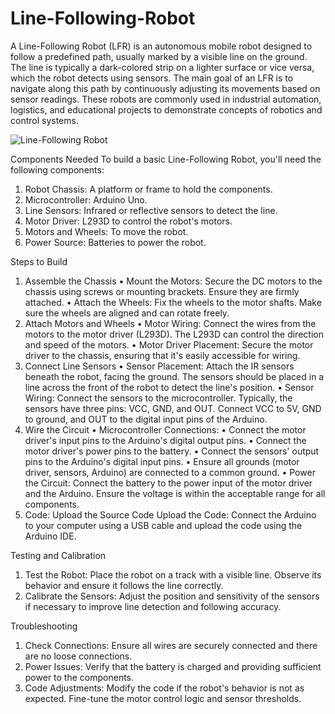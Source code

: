 # Line-Following-Robot
A Line-Following Robot (LFR) is an autonomous mobile robot designed to follow a predefined path, usually marked by a visible line on the ground. The line is typically a dark-colored strip on a lighter surface or vice versa, which the robot detects using sensors. The main goal of an LFR is to navigate along this path by continuously adjusting its movements based on sensor readings. These robots are commonly used in industrial automation, logistics, and educational projects to demonstrate concepts of robotics and control systems.

![Line-Following Robot]([https://github.com/your-username/your-repository/blob/main/images/line_following_robot.jpg](https://github.com/aryan17-coder/Line-Following-Robot/blob/main/Line-Follower-Robot.jpg))


Components Needed
To build a basic Line-Following Robot, you'll need the following components:

1. Robot Chassis: A platform or frame to hold the components.
2. Microcontroller: Arduino Uno.
3. Line Sensors: Infrared or reflective sensors to detect the line.
4. Motor Driver: L293D to control the robot's motors.
5. Motors and Wheels: To move the robot.
6. Power Source: Batteries to power the robot.


Steps to Build
1. Assemble the Chassis
• Mount the Motors: Secure the DC motors to the chassis using screws or mounting brackets. Ensure they are firmly attached.
• Attach the Wheels: Fix the wheels to the motor shafts. Make sure the wheels are aligned and can rotate freely.
2. Attach Motors and Wheels
• Motor Wiring: Connect the wires from the motors to the motor driver (L293D). The L293D can control the direction and speed of the motors.
• Motor Driver Placement: Secure the motor driver to the chassis, ensuring that it's easily accessible for wiring.
3. Connect Line Sensors
• Sensor Placement: Attach the IR sensors beneath the robot, facing the ground. The sensors should be placed in a line across the front of the robot to detect the line's position.
• Sensor Wiring: Connect the sensors to the microcontroller. Typically, the sensors have three pins: VCC, GND, and OUT. Connect VCC to 5V, GND to ground, and OUT to the digital input pins of the Arduino.
4. Wire the Circuit
• Microcontroller Connections:
    • Connect the motor driver's input pins to the Arduino's digital output pins.
    • Connect the motor driver's power pins to the battery.
    • Connect the sensors' output pins to the Arduino's digital input pins.
    • Ensure all grounds (motor driver, sensors, Arduino) are connected to a common ground.
• Power the Circuit: Connect the battery to the power input of the motor driver and the Arduino. Ensure the voltage is within the acceptable range for all components.
5. Code: Upload the Source Code
Upload the Code: Connect the Arduino to your computer using a USB cable and upload the code using the Arduino IDE.


Testing and Calibration

1. Test the Robot: Place the robot on a track with a visible line. Observe its behavior and ensure it follows the line correctly.
2. Calibrate the Sensors: Adjust the position and sensitivity of the sensors if necessary to improve line detection and following accuracy.


Troubleshooting

1. Check Connections: Ensure all wires are securely connected and there are no loose connections.
2. Power Issues: Verify that the battery is charged and providing sufficient power to the components.
3. Code Adjustments: Modify the code if the robot's behavior is not as expected. Fine-tune the motor control logic and sensor thresholds.
